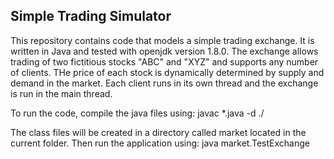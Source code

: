 ## Simple Trading Simulator

This repository contains code that models a simple trading exchange. It is written in Java and tested with openjdk version 1.8.0. The exchange allows trading of two fictitious stocks "ABC" and "XYZ" and supports any number of clients. THe price of each stock is dynamically determined by supply and demand in the market. Each client runs in its own thread and the exchange is run in the main thread.

To run the code, compile the java files using: 
    javac *.java -d ./

The class files will be created in a directory called market located in the current folder. Then run the application using:
    java market.TestExchange


